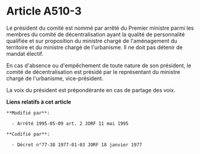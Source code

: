 # Article A510-3

Le président du comité est nommé par arrêté du Premier ministre parmi les membres du comité de décentralisation ayant la
qualité de personnalité qualifiée et sur proposition du ministre chargé de l'aménagement du territoire et du ministre chargé
de l'urbanisme. Il ne doit pas détenir de mandat électif.

En cas d'absence ou d'empêchement de toute nature de son président, le comité de décentralisation est présidé par le
représentant du ministre chargé de l'urbanisme, vice-président.

La voix du président est prépondérante en cas de partage des voix.

**Liens relatifs à cet article**

	**Modifié par**:

	  - Arrêté 1995-05-09 art. 2 JORF 11 mai 1995

	**Codifié par**:

	  - Décret n°77-38 1977-01-03 JORF 18 janvier 1977
